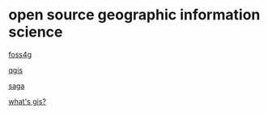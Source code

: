 # open source geographic information science
[foss4g](articles/foss4g.md)

[qgis](qgis/qgis.md)

[saga](saga/saga.md)

[what's gis?](gis.md)
